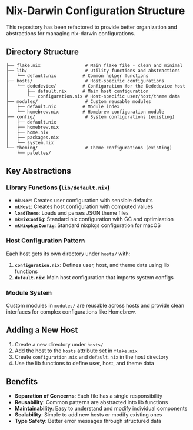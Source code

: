 # Nix-Darwin Configuration Structure

This repository has been refactored to provide better organization and abstractions for managing nix-darwin configurations.

## Directory Structure

```
├── flake.nix                 # Main flake file - clean and minimal
├── lib/                      # Utility functions and abstractions
│   └── default.nix          # Common helper functions
├── hosts/                    # Host-specific configurations
│   └── dededevice/          # Configuration for the Dededevice host
│       ├── default.nix      # Main host configuration
│       └── configuration.nix # Host-specific user/host/theme data
├── modules/                  # Custom reusable modules
│   ├── default.nix          # Module index
│   └── homebrew.nix         # Homebrew configuration module
├── config/                   # System configurations (existing)
│   ├── default.nix
│   ├── homebrew.nix
│   ├── home.nix
│   ├── packages.nix
│   └── system.nix
└── theming/                  # Theme configurations (existing)
    └── palettes/
```

## Key Abstractions

### Library Functions (`lib/default.nix`)

- **`mkUser`**: Creates user configuration with sensible defaults
- **`mkHost`**: Creates host configuration with computed values
- **`loadTheme`**: Loads and parses JSON theme files
- **`mkNixConfig`**: Standard nix configuration with GC and optimization
- **`mkNixpkgsConfig`**: Standard nixpkgs configuration for macOS

### Host Configuration Pattern

Each host gets its own directory under `hosts/` with:

1. **`configuration.nix`**: Defines user, host, and theme data using lib functions
2. **`default.nix`**: Main host configuration that imports system configs

### Module System

Custom modules in `modules/` are reusable across hosts and provide clean interfaces for complex configurations like Homebrew.

## Adding a New Host

1. Create a new directory under `hosts/`
2. Add the host to the `hosts` attribute set in `flake.nix`
3. Create `configuration.nix` and `default.nix` in the host directory
4. Use the lib functions to define user, host, and theme data

## Benefits

- **Separation of Concerns**: Each file has a single responsibility
- **Reusability**: Common patterns are abstracted into lib functions
- **Maintainability**: Easy to understand and modify individual components
- **Scalability**: Simple to add new hosts or modify existing ones
- **Type Safety**: Better error messages through structured data 